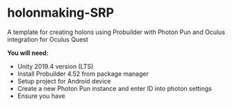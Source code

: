 # holonmaking-SRP

A template for creating holons using Probuilder with Photon Pun and Oculus integration for Oculus Quest

**You will need:**

- Unity 2019.4 version (LTS)  
- Install Probuilder 4.52 from package manager  
- Setup project for Android device  
- Create a new Photon Pun instance and enter ID into photon settings  
- Ensure you have
    
